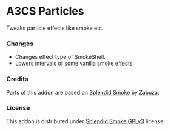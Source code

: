 # A3CS Particles
Tweaks particle effects like smoke etc.

### Changes
- Changes effect type of SmokeShell.
- Lowers intervals of some vanilla smoke effects.

### Credits
Parts of this addon are based on [Splendid Smoke](https://github.com/Zabuzard/SplendidSmoke) by [Zabuza](https://github.com/Zabuzard).

### License
This addon is distributed under [Splendid Smoke GPLv3](https://github.com/Zabuzard/SplendidSmoke/blob/master/LICENSE) license.
